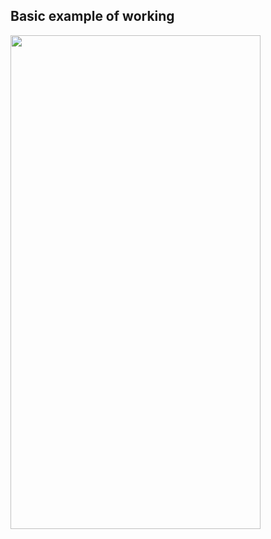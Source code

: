 <!-- ![](https://github.com/KovtonyckIlya/LayoutTest/blob/master/untitled.gif =250x250)   -->
##  Basic example of working
<img src="https://github.com/KovtonyckIlya/LayoutTest/blob/master/untitled.gif" width="400" height="790">